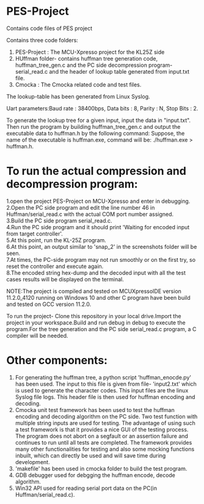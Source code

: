 # PES-Project
Contains code files of PES project

Contains three code folders:
1. PES-Project : The MCU-Xpresso project for the KL25Z side
2. HUffman folder- contains huffman tree generation code, huffman_tree_gen.c and the PC side decompression program-serial_read.c and the header of lookup table generated from input.txt file.
3. Cmocka : The Cmocka related code and test files.

The lookup-table has been generated from Linux Syslog.

Uart parameters:Baud rate : 38400bps, Data bits : 8, Parity : N, Stop Bits : 2.

To generate the lookup tree for a given input, input the data in "input.txt". Then run the program by building huffman_tree_gen.c and output the executable data to huffman.h by the following command:
Suppose, the name of the executable is huffman.exe, command will be:
./huffman.exe > huffman.h.

# To run the actual compression and decompression program:
1.open the project PES-Project on MCU-Xpresso and enter in debugging.<br />
2.Open the PC side program and edit the line number 46 in Huffman/serial_read.c with the actual COM port number assigned.<br />
3.Build the PC side program serial_read.c.<br />
4.Run the PC side program and it should print 'Waiting for encoded input from target controller'.<br />
5.At this point, run the KL-25Z program.<br />
6.At this point, an output similar to 'snap_2' in the screenshots folder will be seen.<br />
7.At times, the PC-side program may not run smoothly or on the first try, so reset the controller and 
execute again.<br />
8.The encoded string hex-dump and the decoded input with all the test cases results will be displayed on the terminal.<br />

NOTE:The project is compiled and tested on MCUXpressoIDE version 11.2.0_4120 running on Windows 10 and other C program have been build and tested on GCC version 11.2.0.

To run the project- Clone this repository in your local drive.Import the project in your workspace.Build and run debug in debug to execute the program.For the tree generation and the PC side serial_read.c program, a C compiler will be needed.

# Other components:
1. For generating the huffman tree, a python script 'huffman_enocde.py' has been used. The input to this file is given from file- 'input2.txt' which is used to generate the character codes. This input files are the linux Syslog file logs. This header file is then used for huffman encoding and decoding.
2. Cmocka unit test framework has been used to test the huffman encoding and decoding algorithm on the PC side. Two test function with multiple string inputs are used for testing. The advantage of using such a test framework is that it provides a nice GUI of the testing process. The program does not abort on a segfault or an assertion failure and continues to run until all tests are completed. The framework provides many other functionalities for testing and also some mocking functions inbuilt, which can directly be used and will save time during development.<br />
3. 'makefile' has been used in cmocka folder to build the test program.<br />
4. GDB debugger used for debgging the huffman encode, decode algorithm.<br />
5. Win32 API used for reading serial port data on the PC(in Huffman/serial_read.c).

